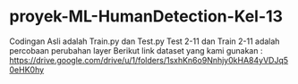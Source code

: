 # proyek-ML-HumanDetection-Kel-13

Codingan Asli adalah Train.py dan Test.py
Test 2-11 dan Train 2-11 adalah percobaan perubahan layer
Berikut link dataset yang kami gunakan : https://drive.google.com/drive/u/1/folders/1sxhKn6o9Nnhjy0kHA84yVDJq50eHK0hy
